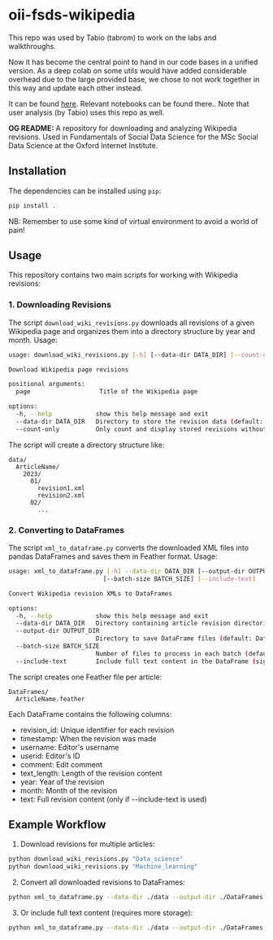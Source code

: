 # oii-fsds-wikipedia

This repo was used by Tabio (tabrom) to work on the labs and walkthroughs. 

Now it has become the central point to hand in our code bases in a unified version. As a deep colab on some utils would have added considerable overhead due to the large provided base, we chose to not work together in this way and update each other instead. 

It can be found [here](https://drive.google.com/drive/u/0/folders/1XgM9FonSGPp1u9Bcf_nVwRgNE_IE5Ob_). Relevant notebooks can be found there.. Note that user analysis (by Tabio) uses this repo as well. 

**OG README:**
A repository for downloading and analyzing Wikipedia revisions. Used in Fundamentals of Social Data Science for the MSc Social Data Science at the Oxford Internet Institute.

## Installation
The dependencies can be installed using `pip`:
```bash
pip install .
```

NB: Remember to use some kind of virtual environment to avoid a world of pain!

## Usage
This repository contains two main scripts for working with Wikipedia revisions:

### 1. Downloading Revisions
The script `download_wiki_revisions.py` downloads all revisions of a given Wikipedia page and organizes them into a directory structure by year and month. Usage:
```bash
usage: download_wiki_revisions.py [-h] [--data-dir DATA_DIR] [--count-only] page

Download Wikipedia page revisions

positional arguments:
  page                   Title of the Wikipedia page

options:
  -h, --help            show this help message and exit
  --data-dir DATA_DIR   Directory to store the revision data (default: data)
  --count-only          Only count and display stored revisions without downloading
```

The script will create a directory structure like:
```
data/
  ArticleName/
    2023/
      01/
        revision1.xml
        revision2.xml
      02/
        ...
```

### 2. Converting to DataFrames
The script `xml_to_dataframe.py` converts the downloaded XML files into pandas DataFrames and saves them in Feather format. Usage:
```bash
usage: xml_to_dataframe.py [-h] --data-dir DATA_DIR [--output-dir OUTPUT_DIR]
                          [--batch-size BATCH_SIZE] [--include-text]

Convert Wikipedia revision XMLs to DataFrames

options:
  -h, --help            show this help message and exit
  --data-dir DATA_DIR   Directory containing article revision directories
  --output-dir OUTPUT_DIR
                        Directory to save DataFrame files (default: DataFrames)
  --batch-size BATCH_SIZE
                        Number of files to process in each batch (default: 1000)
  --include-text        Include full text content in the DataFrame (significantly increases file size)
```

The script creates one Feather file per article:
```
DataFrames/
  ArticleName.feather
```

Each DataFrame contains the following columns:
- revision_id: Unique identifier for each revision
- timestamp: When the revision was made
- username: Editor's username
- userid: Editor's ID
- comment: Edit comment
- text_length: Length of the revision content
- year: Year of the revision
- month: Month of the revision
- text: Full revision content (only if --include-text is used)

## Example Workflow
1. Download revisions for multiple articles:
```bash
python download_wiki_revisions.py "Data_science"
python download_wiki_revisions.py "Machine_learning"
```

2. Convert all downloaded revisions to DataFrames:
```bash
python xml_to_dataframe.py --data-dir ./data --output-dir ./DataFrames
```

3. Or include full text content (requires more storage):
```bash
python xml_to_dataframe.py --data-dir ./data --output-dir ./DataFrames --include-text
```
